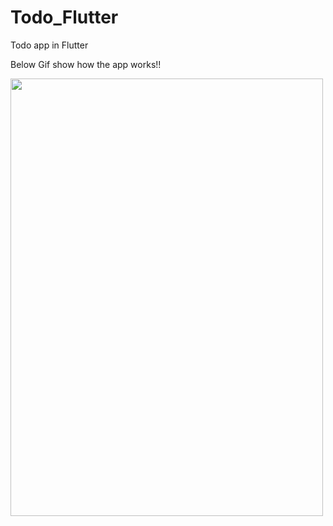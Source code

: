 # Todo_Flutter
Todo app in Flutter

Below Gif show how the app works!!

<img src="https://github.com/Upasana6/Todo_Flutter/blob/main/todoApp.GIF" width="500" height="700">
